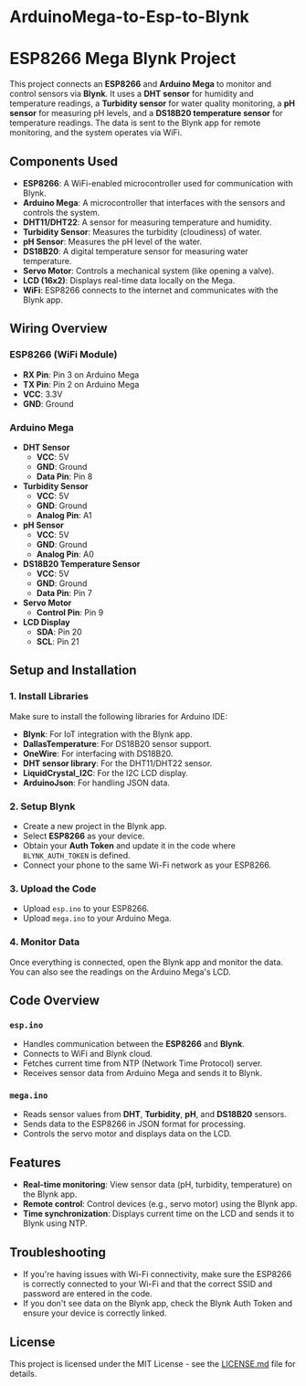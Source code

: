 # ArduinoMega-to-Esp-to-Blynk
# ESP8266 Mega Blynk Project

This project connects an **ESP8266** and **Arduino Mega** to monitor and control sensors via **Blynk**. It uses a **DHT sensor** for humidity and temperature readings, a **Turbidity sensor** for water quality monitoring, a **pH sensor** for measuring pH levels, and a **DS18B20 temperature sensor** for temperature readings. The data is sent to the Blynk app for remote monitoring, and the system operates via WiFi.

## Components Used

- **ESP8266**: A WiFi-enabled microcontroller used for communication with Blynk.
- **Arduino Mega**: A microcontroller that interfaces with the sensors and controls the system.
- **DHT11/DHT22**: A sensor for measuring temperature and humidity.
- **Turbidity Sensor**: Measures the turbidity (cloudiness) of water.
- **pH Sensor**: Measures the pH level of the water.
- **DS18B20**: A digital temperature sensor for measuring water temperature.
- **Servo Motor**: Controls a mechanical system (like opening a valve).
- **LCD (16x2)**: Displays real-time data locally on the Mega.
- **WiFi**: ESP8266 connects to the internet and communicates with the Blynk app.

## Wiring Overview

### ESP8266 (WiFi Module)
- **RX Pin**: Pin 3 on Arduino Mega
- **TX Pin**: Pin 2 on Arduino Mega
- **VCC**: 3.3V
- **GND**: Ground

### Arduino Mega
- **DHT Sensor**
  - **VCC**: 5V
  - **GND**: Ground
  - **Data Pin**: Pin 8
- **Turbidity Sensor**
  - **VCC**: 5V
  - **GND**: Ground
  - **Analog Pin**: A1
- **pH Sensor**
  - **VCC**: 5V
  - **GND**: Ground
  - **Analog Pin**: A0
- **DS18B20 Temperature Sensor**
  - **VCC**: 5V
  - **GND**: Ground
  - **Data Pin**: Pin 7
- **Servo Motor**
  - **Control Pin**: Pin 9
- **LCD Display**
  - **SDA**: Pin 20
  - **SCL**: Pin 21

## Setup and Installation

### 1. Install Libraries

Make sure to install the following libraries for Arduino IDE:
- **Blynk**: For IoT integration with the Blynk app.
- **DallasTemperature**: For DS18B20 sensor support.
- **OneWire**: For interfacing with DS18B20.
- **DHT sensor library**: For the DHT11/DHT22 sensor.
- **LiquidCrystal_I2C**: For the I2C LCD display.
- **ArduinoJson**: For handling JSON data.

### 2. Setup Blynk
- Create a new project in the Blynk app.
- Select **ESP8266** as your device.
- Obtain your **Auth Token** and update it in the code where `BLYNK_AUTH_TOKEN` is defined.
- Connect your phone to the same Wi-Fi network as your ESP8266.

### 3. Upload the Code
- Upload `esp.ino` to your ESP8266.
- Upload `mega.ino` to your Arduino Mega.

### 4. Monitor Data
Once everything is connected, open the Blynk app and monitor the data. You can also see the readings on the Arduino Mega's LCD.

## Code Overview

### `esp.ino`
- Handles communication between the **ESP8266** and **Blynk**.
- Connects to WiFi and Blynk cloud.
- Fetches current time from NTP (Network Time Protocol) server.
- Receives sensor data from Arduino Mega and sends it to Blynk.

### `mega.ino`
- Reads sensor values from **DHT**, **Turbidity**, **pH**, and **DS18B20** sensors.
- Sends data to the ESP8266 in JSON format for processing.
- Controls the servo motor and displays data on the LCD.

## Features
- **Real-time monitoring**: View sensor data (pH, turbidity, temperature) on the Blynk app.
- **Remote control**: Control devices (e.g., servo motor) using the Blynk app.
- **Time synchronization**: Displays current time on the LCD and sends it to Blynk using NTP.

## Troubleshooting
- If you're having issues with Wi-Fi connectivity, make sure the ESP8266 is correctly connected to your Wi-Fi and that the correct SSID and password are entered in the code.
- If you don't see data on the Blynk app, check the Blynk Auth Token and ensure your device is correctly linked.

## License
This project is licensed under the MIT License - see the [LICENSE.md](LICENSE.md) file for details.
